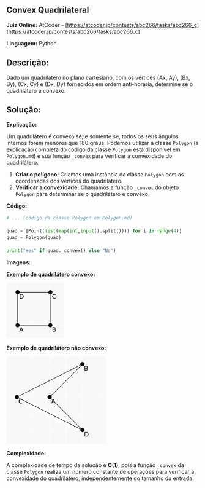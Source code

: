 ## Convex Quadrilateral

**Juiz Online:** AtCoder - [https://atcoder.jp/contests/abc266/tasks/abc266_c](https://atcoder.jp/contests/abc266/tasks/abc266_c)

**Linguagem:** Python

## Descrição:

Dado um quadrilátero no plano cartesiano, com os vértices (Ax, Ay), (Bx, By), (Cx, Cy) e (Dx, Dy) fornecidos em ordem anti-horária, determine se o quadrilátero é convexo.

## Solução:

**Explicação:**

Um quadrilátero é convexo se, e somente se, todos os seus ângulos internos forem menores que 180 graus. Podemos utilizar a classe `Polygon` (a explicação completa do código da classe `Polygon` está disponível em `Polygon.md`) e sua função `_convex` para verificar a convexidade do quadrilátero.

1. **Criar o polígono:** Criamos uma instância da classe `Polygon` com as coordenadas dos vértices do quadrilátero.
2. **Verificar a convexidade:** Chamamos a função `_convex` do objeto `Polygon` para determinar se o quadrilátero é convexo.

**Código:**

```python
# ... (código da classe Polygon em Polygon.md)

quad = [Point(list(map(int,input().split()))) for i in range(4)]
quad = Polygon(quad)

print("Yes" if quad._convex() else "No")
```

**Imagens:**

**Exemplo de quadrilátero convexo:**

![image](sample1.png)

**Exemplo de quadrilátero não convexo:**

![image](sample2.png)

**Complexidade:**

A complexidade de tempo da solução é **O(1)**, pois a função `_convex` da classe `Polygon` realiza um número constante de operações para verificar a convexidade do quadrilátero, independentemente do tamanho da entrada.
